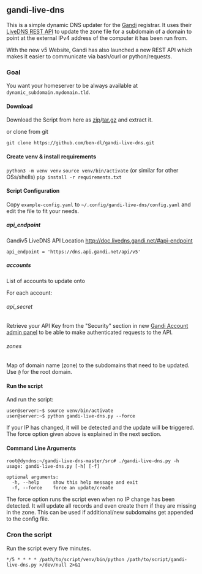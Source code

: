 gandi-live-dns
----

This is a simple dynamic DNS updater for the [Gandi](https://www.gandi.net) registrar. It uses their [LiveDNS REST API](http://doc.livedns.gandi.net/) to update the zone file for a subdomain of a domain to point at the external IPv4 address of the computer it has been run from.

With the new v5 Website, Gandi has also launched a new REST API which makes it easier to communicate via bash/curl or python/requests.

### Goal

You want your homeserver to be always available at `dynamic_subdomain.mydomain.tld`.

#### Download
Download the Script from here as [zip](https://github.com/ben-dl/gandi-live-dns/archive/master.zip)/[tar.gz](https://github.com/ben-dl/gandi-live-dns/archive/master.tar.gz) and extract it.  

or clone from git

`git clone https://github.com/ben-dl/gandi-live-dns.git` 

#### Create venv & install requirements
`python3 -m venv venv`
`source venv/bin/activate` (or similar for other OSs/shells)
`pip install -r requirements.txt`

#### Script Configuration
Copy `example-config.yaml` to `~/.config/gandi-live-dns/config.yaml` and edit the file to fit your needs.

##### api_endpoint
Gandiv5 LiveDNS API Location
http://doc.livedns.gandi.net/#api-endpoint

```
api_endpoint = 'https://dns.api.gandi.net/api/v5'
```

##### accounts
List of accounts to update onto

For each account:

###### api_secret
Retrieve your API Key from the "Security" section in new [Gandi Account admin panel](https://account.gandi.net/) to be able to make authenticated requests to the API.

###### zones
Map of domain name (zone) to the subdomains that need to be updated. Use `@` for the root domain.

#### Run the script
And run the script:

```
user@server:~$ source venv/bin/activate
user@server:~$ python gandi-live-dns.py --force
```

If your IP has changed, it will be detected and the update will be triggered. The force option given above is explained in the next section.

#### Command Line Arguments

```
root@dyndns:~/gandi-live-dns-master/src# ./gandi-live-dns.py -h
usage: gandi-live-dns.py [-h] [-f]

optional arguments:
  -h, --help     show this help message and exit
  -f, --force    force an update/create

```

The force option runs the script even when no IP change has been detected. 
It will update all records and even create them if they are missing in the 
zone. This can be used if additional/new subdomains get appended to the config file.  

### Cron the script

Run the script every five minutes. 
```
*/5 * * * * /path/to/script/venv/bin/python /path/to/script/gandi-live-dns.py >/dev/null 2>&1 
```
